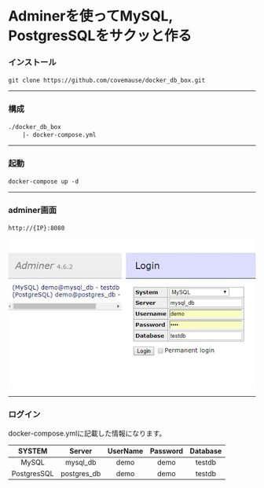 # Adminerを使ってMySQL, PostgresSQLをサクッと作る

### インストール
  `git clone https://github.com/covemause/docker_db_box.git`

___

### 構成
~~~
./docker_db_box
    |- docker-compose.yml
~~~

___

### 起動
  `docker-compose up -d`

___

### adminer画面
`http://{IP}:8080`

<img src="https://github.com/covemause/docker_db_box/blob/master/adminer_demo.JPG" />

___

### ログイン
 docker-compose.ymlに記載した情報になります。
 
 |SYSTEM|Server|UserName|Password|Database|
 |:---:|:---:|:---:|:---:|:---:|
 |MySQL|mysql_db|demo|demo|testdb|
 |PostgresSQL|postgres_db|demo|demo|testdb|
